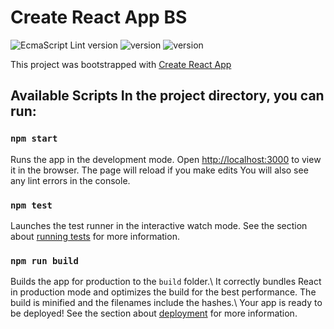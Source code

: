 # Create React App BS

<p align="left">
    <img src="https://img.shields.io/badge/eslint-v8.57.1-white?logo=eslint&labelColor=black" alt="EcmaScript Lint version">
    <img src="https://img.shields.io/badge/prettier-v2.8.3-yellow?logo=prettier&labelColor=black" alt=" version">
    <img src="https://img.shields.io/badge/react-v18.0.28-blue?logo=react&labelColor=black" alt=" version">
</p>

This project was bootstrapped with [Create React App](https://github.com/facebook/create-react-app)

## Available Scripts In the project directory, you can run:

### `npm start`
Runs the app in the development mode.
Open [http://localhost:3000](http://localhost:3000) to view it in the browser. The page will reload if you make edits You will also see any lint errors in the console.

### `npm test`
Launches the test runner in the interactive watch mode. See the section about [running tests](https://facebook.github.io/create-react-app/docs/running-tests) for more information.

### `npm run build`
Builds the app for production to the `build` folder.\ It correctly bundles React in production mode and optimizes the build for the best performance. The build is minified and the filenames include the hashes.\ Your app is ready to be deployed! See the section about [deployment](https://facebook.github.io/create-react-app/docs/deployment) for more information.
